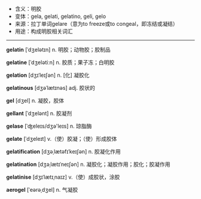 - <span class="definition">含义：明胶</span>
- <span class="definition">变体：gela, gelati, gelatino, geli, gelo</span>
- <span class="definition">来源：拉丁单词gelare（意为to freeze或to congeal，即冻结或凝结）</span>
- <span class="definition">用途：构成明胶相关词汇</span>

---

<span class="vocabulary">**gelatin**</span> [ˈdʒelətɪn] n. 明胶；动物胶；胶制品

<span class="vocabulary">**gelatine**</span> [ˈdʒelətiːn] n. 胶质；果子冻；白明胶

<span class="vocabulary">**gelation**</span> [dʒɪˈleɪʃən] n. [化] 凝胶化

<span class="vocabulary">**gelatinous**</span> [dʒəˈlætɪnəs] adj. 胶状的

<span class="vocabulary">**gel**</span> [dʒel] n. 凝胶，胶体

<span class="vocabulary">**gellant**</span> [ˈdʒelənt] n. 胶凝剂

<span class="vocabulary">**gelase**</span> [ˈʤeleɪs/dʒə'leɪs] n. 琼脂酶

<span class="vocabulary">**gelate**</span> [ˈdʒeleɪt] v.（使）胶凝；（使）形成胶体

<span class="vocabulary">**gelatification**</span> [dʒəˌlætəfɪˈkeɪʃən] n. 胶凝化作用

<span class="vocabulary">**gelatination**</span> [dʒəˌlætɪˈneɪʃən] n. 凝胶化；凝胶作用；胶化；胶凝作用

<span class="vocabulary">**gelatinise**</span> [dʒɪˈlætɪˌnaɪz] v.（使）成胶状，涂胶

<span class="vocabulary">**aerogel**</span> [ˈeərəˌdʒel] n. 气凝胶
